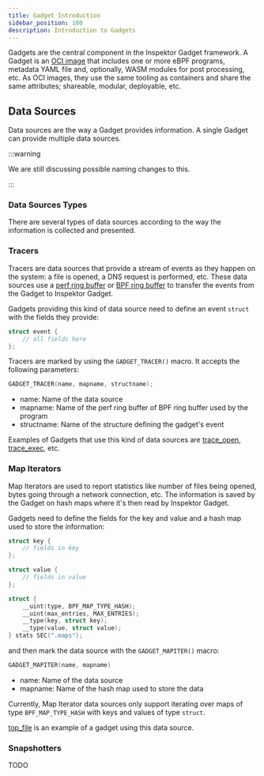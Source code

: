 ```yaml
---
title: Gadget Introduction
sidebar_position: 100
description: Introduction to Gadgets
---
```


Gadgets are the central component in the Inspektor Gadget framework. A Gadget is
an [OCI image](https://opencontainers.org/) that includes one or more eBPF
programs, metadata YAML file and, optionally, WASM modules for post processing,
etc. As OCI images, they use the same tooling as containers and share the same
attributes; shareable, modular, deployable, etc.

## Data Sources

Data sources are the way a Gadget provides information. A single Gadget can
provide multiple data sources.


:::warning

We are still discussing possible naming changes to this.

:::

### Data Sources Types

There are several types of data sources according to the way the information is
collected and presented.

### Tracers

Tracers are data sources that provide a stream of events as they happen on the
system: a file is opened, a DNS request is performed, etc. These data sources use
a [perf ring
buffer](https://docs.kernel.org/next/userspace-api/perf_ring_buffer.html) or
[BPF ring buffer](https://docs.kernel.org/6.6/bpf/ringbuf.html) to transfer the
events from the Gadget to Inspektor Gadget.

Gadgets providing this kind of data source need to define an event `struct` with
the fields they provide:

```c
struct event {
	// all fields here
};
```

Tracers are marked by using the `GADGET_TRACER()` macro. It accepts the following parameters:

```c
GADGET_TRACER(name, mapname, structname);
```

- name: Name of the data source
- mapname: Name of the perf ring buffer of BPF ring buffer used by the program
- structname: Name of the structure defining the gadget's event

Examples of Gadgets that use this kind of data sources are
[trace_open](https://github.com/inspektor-gadget/inspektor-gadget/tree/%IG_BRANCH%/gadgets/trace_open),
[trace_exec](https://github.com/inspektor-gadget/inspektor-gadget/tree/%IG_BRANCH%/gadgets/trace_exec),
etc.

### Map Iterators

Map Iterators are used to report statistics like number of files being opened,
bytes going through a network connection, etc. The information is saved by the
Gadget on hash maps where it's then read by Inspektor Gadget.

Gadgets need to define the fields for the key and value and a hash map used to store the information:

```c
struct key {
	// fields in key
};

struct value {
	// fields in value
};

struct {
	__uint(type, BPF_MAP_TYPE_HASH);
	__uint(max_entries, MAX_ENTRIES);
	__type(key, struct key);
	__type(value, struct value);
} stats SEC(".maps");
```

and then mark the data source with the `GADGET_MAPITER()` macro:

```c
GADGET_MAPITER(name, mapname)
```

- name: Name of the data source
- mapname: Name of the hash map used to store the data

Currently, Map Iterator data sources only support iterating over maps of type
`BPF_MAP_TYPE_HASH` with keys and values of type `struct`.

[top_file](https://github.com/inspektor-gadget/inspektor-gadget/tree/%IG_BRANCH%/gadgets/top_file)
is an example of a gadget using this data source.

### Snapshotters

TODO
